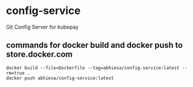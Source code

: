 # config-service
Git Config Server for kubepay 

## commands for docker build and docker push to store.docker.com
```
docker build --file=Dockerfile --tag=abhiesa/config-service:latest --rm=true .
docker push abhiesa/config-service:latest
```
